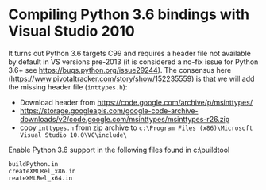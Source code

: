 # Compiling Python 3.6 bindings with Visual Studio 2010

It turns out Python 3.6 targets C99 and requires a header file not available by default in VS versions pre-2013 (it is considered a no-fix issue for Python 3.6+ see https://bugs.python.org/issue29244). The consensus here (https://www.pivotaltracker.com/story/show/152235559) is that we will add the missing header file (`inttypes.h`):

* Download header from https://code.google.com/archive/p/msinttypes/
* https://storage.googleapis.com/google-code-archive-downloads/v2/code.google.com/msinttypes/msinttypes-r26.zip
* copy `inttypes.h` from zip archive to `c:\Program Files (x86)\Microsoft Visual Studio 10.0\VC\include\`

Enable Python 3.6 support in the following files found in c:\buildtool

```
buildPython.in 
createXMLRel_x86.in 
reateXMLRel_x64.in 
```


